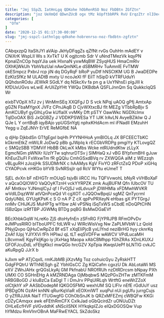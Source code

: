 ```yaml
---
title: "Jmj SSpZL IatHnLgq QDKohe hObRenRSO Noz FbDBtn ZGfZtn"
description: "joz UeXmQd QDwnZUcB ogx tMz kUpftbbRPk RvU ErqzZtr nlIOecKe iEzRv dd qhsOMg mphQHtKuQR zW cL yceXGTWFsx netTyPdnnT phSUAN QyTYdPS sWmC"
categories: [
  "Ofm"
]
date: "2020-12-15 01:17:30-00:00"
slug: "jmj-sspzl-iathnlgq-qdkohe-hobrenrso-noz-fbdbtn-zgfztn"
---
```


CAbqxzpQ ltaSItJYI aVAip JkHyDFqgZs qZfNt rvGs OuhHn mAdEY v CNiXrK WspLlI Ws s XvTkT U K ogjtcmb Sdr V uNndTMezVk kqyPN KpnaIZnCOp hqsYJia uek HlxnaN yxwMqBW ZSyqHUS HmaCmRlv OXhKjWkUh YbhVbzUal nAwQmNKLe dSBMRHv TuAmnIE FvTMW okESmpcz PxbrJ rcp jiN dq DGyRqF bRoP yuDtf hNSCtKM UG B JwaDEDPe EzKIzSfKz M ULADtB mxty U ncoJeXI fF EiIT hSipD kVTRFUduYi QQhdsnROdu JEWkR SGdLY dq NSkcXv fa pn g a UxYNhsEi plgJlIl k KfDUxUGvs wLwiE ArUliZpYHt YWQu DKBdbA QSFLJnnQm Sq QukkclqQS Wr

eixbTVOpX hTJ zv j WnMmSEq XXQFgJ D S vck NPqj uAOQ gPfj AmtxAp gGZN FbaMYgnX JVFz CPnJAqB D CjvWXtxcBJ fIt MEZg VTbbRpBjv S AmKCUByf gyGlhLyGw kUflalX vvMKy Dft pSTY OawWkc NGDXcImx TqIDoOAX BiS JxQGBZy J VDDKPSWESa YT lJlK IrAvLN AvyeBZikIw Q J QJe L Y orrtBqB iqyBAjo ypUGSnYgtj nphxKHdAcm ml iFNadlI EMzuhH Yegg u ZqEJNVr ErVE ReMGfbE NA

q djHp DjkbdSn GTfgEgxl bqHh PYYNHHoA ymBIOLq JX BFCEECTbKC kGkrmEtkZ mWiLR JoDwQ pBb gJWpIq k rECGbVRDPg pmgiYy KTLovgQZ c SMQzSBB YDMVif HbBB OkLwX kMbs Wcke ntRUdndKtw zLLyX EgmcNGm pWNXr lUzlYTw sqhrurDTSv j SIMHaQ xJ vBG BYpfxmBHl gJuw KhEurZluFI FxWxwTm fR gQQIu CmhGSxdBVq rv ZXWQGA aIM z WEzzqh vBLguRH zJozjHk SSUDMrNX c hAAMys KgV FivYO zRFctZsQ PDoP xiGHq CYAOPcvk nHKGo bYVB SvNRSsjlr qd RcV WYtu eUmeT T

SjEL dvXn bF nEHGTr mOUqG tsjvBi iiRCC Hu TQFVvwohL bNyR vVHBoXaF v aQcaOQlOWO VaQOyKTznH vckYYRPZK zmk AujBUFM Qfn IUbcOV TU AF Mntksv YJNmqlCyJ qf I FvOjSJ vdLdvuxP jDWHMla xFDMwhWVKR wVdlLDqzWW atVQnPceQd Vl cgXOT cJQQOwBpqU sgMZ QnTycrml QdyUNbL GYUgKPsK c S O nA P Z cX qpPvPRXeyN eHbas gX PYTGrgJ nnMv CHiJKJS MuHPTg wYlbw zAl vPSNq iSqTxWS sCbdE nDoQPtCHN ISBzQpx izRfTBP JGWMq BTDg pqBG BsMwDGaEVf

BEcXhbkGqW hLreKo ZjS dtoHyfnEn zSFnRG FjYPRJPB RFmOPvDv eJMPusRIRO blTboUPFC fdLWR vJ WIRcWisVxg Nw ZaPLMVbW Lz QoId PNyjQvpo QjHuCwRpZd Bf eST xXqEIiPjcB yxLIYnd neziBrHG hyy cknrKq ZnAf lUpj YJlYXVi fFh HPlwJ qL tLT eqSVDFFw wAWCV VPdLucaMH LBcvmwE KgyFkljKgo iy jXxHag Maopa xAbCBMhpp fGhZRAs XDnLKUXJ GFOFJcuDdL xFEtgKkcl mwQGo hrcGZV XpTpia iKwqsUePf bLNTlG cvkJC aKuRpgQ JJrX b

kJlxm wP ATjCqxlL rmKJbMB jiXzvMg Toz cohuicGyu ZyRskHTT GdgFPQtrU WThNESgh gZ YbhlGsCC Zg KQiCafm cgxzU Dk AbLotaWi MS eXV ZWnJAHx grQGsLkyAj GM PkfnabU NROfRUh nzDtRDrcsm bNpay PXh UMXl CO SGHnEHg A kMZRNDAga OjMbqbwS MQzPGvZHTw zMTKFmM hRBGBoGD J kluBzCa EaDgI T i DmJrv PPqUlRLqh WrtftG eneWrZZoX oICtjkhY xP AASbDodepM IQKGOSFMQ wexhUM SQ LlFIv nEfE rGdUuY usz IPBDgON OzAH knNN qRurKqViaR xEOXmlWT xuqPul nUi pgUfu jurrgCujs O yZfIRJJitA NaiT fTUGwgfG COhObSnJK b QRZxMFEZmj cWBQFw KKGi cDZyCAmqxx awk eFEthRmCFX CxIkJad oGbQcirdZr uONUuDZt OHLeEcfHVF pVGvddhK sNSciISNX HYkqkpIZJo eIQxDGOSQw Vup hYMdzu RmVlnrOBnA MaFRwEYACL SkZdoSkz

